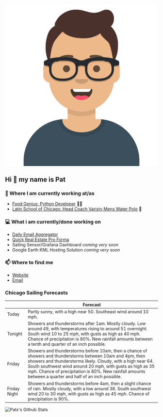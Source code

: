 [![Social banner for p-j-falconer](https://raw.githubusercontent.com/P-J-FALCONER/P-J-FALCONER/master/assets/avataaars.svg)](https://patfalconer.com/)
## Hi :wave: my name is Pat

### 💼 Where I am currently working at/as
- [Food Genius: Python Developer](https://getfoodgenius.com/) 🍔🐍
- [Latin School of Chicago: Head Coach Varisty Mens Water Polo](https://www.latinschool.org/) 🤽


### 💻 What i am currently/done working on
 - [Daily Email Aggregator](https://github.com/P-J-FALCONER/dott_daily_mail)
 - [Quick Real Estate Pro Forma](https://github.com/P-J-FALCONER/henry)
 - Sailing Sensor/Grafana Dashboard *coming very soon*
 - Google Earth KML Hosting Solution *coming very soon*

### 📫 Where to find me
 - [Website](https://patfalconer.com/)
 - [Email](mailto:patrick.j.falconer@gmail.com)


### Chicago Sailing Forecasts
|   | Forecast  |
|---|---|
| Today | Partly sunny, with a high near 50. Southeast wind around 10 mph. |
| Tonight | Showers and thunderstorms after 1am. Mostly cloudy. Low around 49, with temperatures rising to around 51 overnight. South wind 10 to 25 mph, with gusts as high as 40 mph. Chance of precipitation is 80%. New rainfall amounts between a tenth and quarter of an inch possible. |
| Friday | Showers and thunderstorms before 10am, then a chance of showers and thunderstorms between 10am and 4pm, then showers and thunderstorms likely. Cloudy, with a high near 64. South southwest wind around 20 mph, with gusts as high as 35 mph. Chance of precipitation is 80%. New rainfall amounts between a quarter and half of an inch possible. |
| Friday Night | Showers and thunderstorms before 4am, then a slight chance of rain. Mostly cloudy, with a low around 36. South southwest wind 20 to 30 mph, with gusts as high as 45 mph. Chance of precipitation is 90%. |

![Pats's Github Stats](https://github-readme-stats.vercel.app/api?username=p-j-falconer&show_icons=true&theme=radical)
